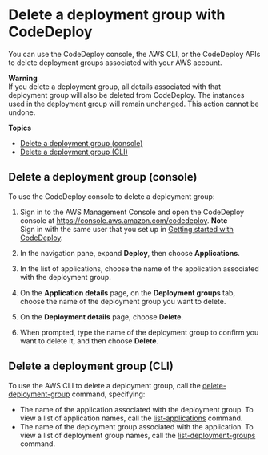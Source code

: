 # Delete a deployment group with CodeDeploy<a name="deployment-groups-delete"></a>

You can use the CodeDeploy console, the AWS CLI, or the CodeDeploy APIs to delete deployment groups associated with your AWS account\.

**Warning**  
If you delete a deployment group, all details associated with that deployment group will also be deleted from CodeDeploy\. The instances used in the deployment group will remain unchanged\. This action cannot be undone\.

**Topics**
+ [Delete a deployment group \(console\)](#deployment-groups-delete-console)
+ [Delete a deployment group \(CLI\)](#deployment-groups-delete-cli)

## Delete a deployment group \(console\)<a name="deployment-groups-delete-console"></a>

To use the CodeDeploy console to delete a deployment group:

1. Sign in to the AWS Management Console and open the CodeDeploy console at [https://console\.aws\.amazon\.com/codedeploy](https://console.aws.amazon.com/codedeploy)\.
**Note**  
Sign in with the same user that you set up in [Getting started with CodeDeploy](getting-started-codedeploy.md)\.

1. In the navigation pane, expand **Deploy**, then choose **Applications**\.

1. In the list of applications, choose the name of the application associated with the deployment group\.

1. On the **Application details** page, on the **Deployment groups** tab, choose the name of the deployment group you want to delete\.

1. On the **Deployment details** page, choose **Delete**\. 

1. When prompted, type the name of the deployment group to confirm you want to delete it, and then choose **Delete**\.

## Delete a deployment group \(CLI\)<a name="deployment-groups-delete-cli"></a>

To use the AWS CLI to delete a deployment group, call the [delete\-deployment\-group](https://docs.aws.amazon.com/cli/latest/reference/deploy/delete-deployment-group.html) command, specifying:
+ The name of the application associated with the deployment group\. To view a list of application names, call the [list\-applications](https://docs.aws.amazon.com/cli/latest/reference/deploy/list-applications.html) command\.
+ The name of the deployment group associated with the application\. To view a list of deployment group names, call the [list\-deployment\-groups](https://docs.aws.amazon.com/cli/latest/reference/deploy/list-deployment-groups.html) command\.